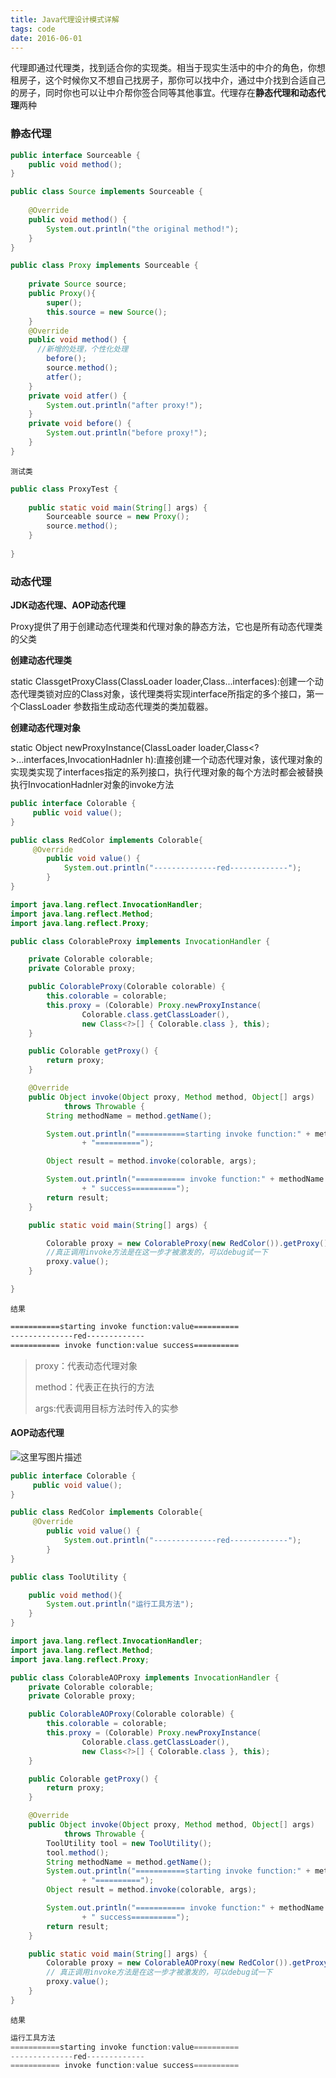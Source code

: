 ```yaml
---
title: Java代理设计模式详解
tags: code
date: 2016-06-01
---
```

代理即通过代理类，找到适合你的实现类。相当于现实生活中的中介的角色，你想租房子，这个时候你又不想自己找房子，那你可以找中介，通过中介找到合适自己的房子，同时你也可以让中介帮你签合同等其他事宜。代理存在**静态代理和动态代理**两种
<!-- more -->
### 静态代理

```java
public interface Sourceable {  
    public void method();  
}  
```

```java
public class Source implements Sourceable {  
  
    @Override  
    public void method() {  
        System.out.println("the original method!");  
    }  
}  
```

```java
public class Proxy implements Sourceable {  
  
    private Source source;  
    public Proxy(){  
        super();  
        this.source = new Source();  
    }  
    @Override  
    public void method() {  
      //新增的处理，个性化处理
        before();  
        source.method();  
        atfer();  
    }  
    private void atfer() {  
        System.out.println("after proxy!");  
    }  
    private void before() {  
        System.out.println("before proxy!");  
    }  
}  
```

`测试类`

```java
public class ProxyTest {  
  
    public static void main(String[] args) {  
        Sourceable source = new Proxy();  
        source.method();  
    }  
  
}  
```

### 动态代理

**JDK动态代理、AOP动态代理**

Proxy提供了用于创建动态代理类和代理对象的静态方法，它也是所有动态代理类的父类

**创建动态代理类**

static Class<?>getProxyClass(ClassLoader loader,Class<?>...interfaces):创建一个动态代理类锁对应的Class对象，该代理类将实现interface所指定的多个接口，第一个ClassLoader 参数指生成动态代理类的类加载器。

**创建动态代理对象**

static Object newProxyInstance(ClassLoader loader,Class<?>...interfaces,InvocationHadnler h):直接创建一个动态代理对象，该代理对象的实现类实现了interfaces指定的系列接口，执行代理对象的每个方法时都会被替换执行InvocationHadnler对象的invoke方法

```java
public interface Colorable {
	 public void value();
}
```

```java
public class RedColor implements Colorable{
	 @Override
	    public void value() {
	        System.out.println("--------------red-------------");
	    }
}
```

```java
import java.lang.reflect.InvocationHandler;
import java.lang.reflect.Method;
import java.lang.reflect.Proxy;

public class ColorableProxy implements InvocationHandler {

	private Colorable colorable;
	private Colorable proxy;

	public ColorableProxy(Colorable colorable) {
		this.colorable = colorable;
		this.proxy = (Colorable) Proxy.newProxyInstance(
				Colorable.class.getClassLoader(),
				new Class<?>[] { Colorable.class }, this);
	}

	public Colorable getProxy() {
		return proxy;
	}

	@Override
	public Object invoke(Object proxy, Method method, Object[] args)
			throws Throwable {
		String methodName = method.getName();

		System.out.println("===========starting invoke function:" + methodName
				+ "==========");

		Object result = method.invoke(colorable, args);

		System.out.println("=========== invoke function:" + methodName
				+ " success==========");
		return result;
	}

	public static void main(String[] args) {

		Colorable proxy = new ColorableProxy(new RedColor()).getProxy();
		//真正调用invoke方法是在这一步才被激发的，可以debug试一下
		proxy.value();
	}

}
```

`结果`

```tex
===========starting invoke function:value==========
--------------red-------------
=========== invoke function:value success==========
```

> proxy：代表动态代理对象
>
> method：代表正在执行的方法
>
> args:代表调用目标方法时传入的实参

#### AOP动态代理

![这里写图片描述](http://img.blog.csdn.net/20160601143838978)

```java
public interface Colorable {
	 public void value();
}
```

```java
public class RedColor implements Colorable{
	 @Override
	    public void value() {
	        System.out.println("--------------red-------------");
	    }
}
```

```java
public class ToolUtility {

	public void method(){
		System.out.println("运行工具方法");
	}
}
```

```java
import java.lang.reflect.InvocationHandler;
import java.lang.reflect.Method;
import java.lang.reflect.Proxy;

public class ColorableAOProxy implements InvocationHandler {
	private Colorable colorable;
	private Colorable proxy;

	public ColorableAOProxy(Colorable colorable) {
		this.colorable = colorable;
		this.proxy = (Colorable) Proxy.newProxyInstance(
				Colorable.class.getClassLoader(),
				new Class<?>[] { Colorable.class }, this);
	}

	public Colorable getProxy() {
		return proxy;
	}

	@Override
	public Object invoke(Object proxy, Method method, Object[] args)
			throws Throwable {
		ToolUtility tool = new ToolUtility();
		tool.method();
		String methodName = method.getName();
		System.out.println("===========starting invoke function:" + methodName
				+ "==========");
		Object result = method.invoke(colorable, args);

		System.out.println("=========== invoke function:" + methodName
				+ " success==========");
		return result;
	}

	public static void main(String[] args) {
		Colorable proxy = new ColorableAOProxy(new RedColor()).getProxy();
		// 真正调用invoke方法是在这一步才被激发的，可以debug试一下
		proxy.value();
	}
}
```

`结果`

```java
运行工具方法
===========starting invoke function:value==========
--------------red-------------
=========== invoke function:value success==========
```
